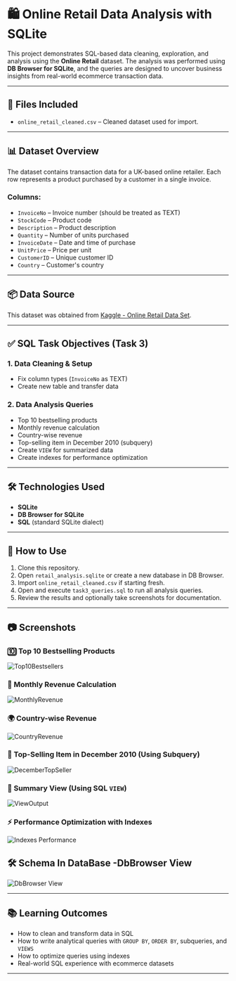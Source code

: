 
# 🛍️ Online Retail Data Analysis with SQLite

This project demonstrates SQL-based data cleaning, exploration, and analysis using the **Online Retail** dataset. The analysis was performed using **DB Browser for SQLite**, and the queries are designed to uncover business insights from real-world ecommerce transaction data.

---

## 📁 Files Included

- `online_retail_cleaned.csv` – Cleaned dataset used for import.


---

## 📊 Dataset Overview

The dataset contains transaction data for a UK-based online retailer. Each row represents a product purchased by a customer in a single invoice.

### Columns:
- `InvoiceNo` – Invoice number (should be treated as TEXT)
- `StockCode` – Product code
- `Description` – Product description
- `Quantity` – Number of units purchased
- `InvoiceDate` – Date and time of purchase
- `UnitPrice` – Price per unit
- `CustomerID` – Unique customer ID
- `Country` – Customer's country

---

## 📦 Data Source

This dataset was obtained from [Kaggle - Online Retail Data Set](https://www.kaggle.com/datasets).

---

## ✅ SQL Task Objectives (Task 3)

### 1. Data Cleaning & Setup
- Fix column types (`InvoiceNo` as TEXT)
- Create new table and transfer data

### 2. Data Analysis Queries
- Top 10 bestselling products
- Monthly revenue calculation
- Country-wise revenue
- Top-selling item in December 2010 (subquery)
- Create `VIEW` for summarized data
- Create indexes for performance optimization

---

## 🛠️ Technologies Used
- **SQLite**
- **DB Browser for SQLite**
- **SQL** (standard SQLite dialect)

---

## 📌 How to Use

1. Clone this repository.
2. Open `retail_analysis.sqlite` or create a new database in DB Browser.
3. Import `online_retail_cleaned.csv` if starting fresh.
4. Open and execute `task3_queries.sql` to run all analysis queries.
5. Review the results and optionally take screenshots for documentation.

---

## 📷 Screenshots

### 🔟 Top 10 Bestselling Products
![Top10Bestsellers](OutputScreenshots/Top10bestsellingproducts.png)

### 📅 Monthly Revenue Calculation
![MonthlyRevenue](OutputScreenshots/Monthlyrevenue.png)

### 🌍 Country-wise Revenue
![CountryRevenue](OutputScreenshots/Createviewforcountry-wiserevenue.png)

### 🎯 Top-Selling Item in December 2010 (Using Subquery)
![DecemberTopSeller](OutputScreenshots/Top-sellingiteminDecember2010.png)

### 🧾 Summary View (Using SQL `VIEW`)
![ViewOutput](OutputScreenshots/Querythecreatedview-Selectingtop5countriesbyrevenue.png)

### ⚡ Performance Optimization with Indexes
![Indexes Performance](OutputScreenshots/Createindexestooptimizequeries-IndexonInvoiceNo.png)

## 🛠️ Schema In DataBase -DbBrowser View
![DbBrowser View](OutputScreenshots/SchemaInDatabase.png)

---

## 📚 Learning Outcomes

- How to clean and transform data in SQL
- How to write analytical queries with `GROUP BY`, `ORDER BY`, subqueries, and `VIEWS`
- How to optimize queries using indexes
- Real-world SQL experience with ecommerce datasets

---


